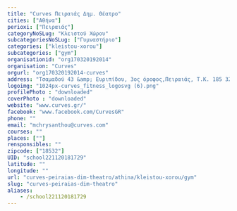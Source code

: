 ```yaml
---
title: "Curves Πειραιάς Δημ. Θέατρο"
cities: ["Αθήνα"]
perioxi: ["Πειραιάς"]
categoryNoSLug: "Κλειστού Χώρου"
subcategoriesNoSLug: ["Γυμναστήριο"]
categories: ["kleistou-xorou"]
subcategories: ["gym"]
organisationid: "org170320192014"
organisation: "Curves"
orgurl: "org170320192014-curves"
address: "Τσαμαδού 43 &amp; Ευριπίδου, 3ος όροφος,Πειραιάς, Τ.Κ. 185 32"
logoimg: "1024px-curves_fitness_logosvg (6).png"
profilePhoto : "downloaded"
coverPhoto : "downloaded"
website: "www.curves.gr/"
facebook: "www.facebook.com/CurvesGR"
phone: ""
email: "mchrysanthou@curves.com"
courses: ""
places: [""]
rensponsibles: ""
zipcode: ["18532"]
UID: "school221120181729"
latitude: ""
longitude: ""
url: "curves-peiraias-dim-theatro/athina/kleistou-xorou/gym"
slug: "curves-peiraias-dim-theatro"
aliases:
    - /school221120181729
---
```





